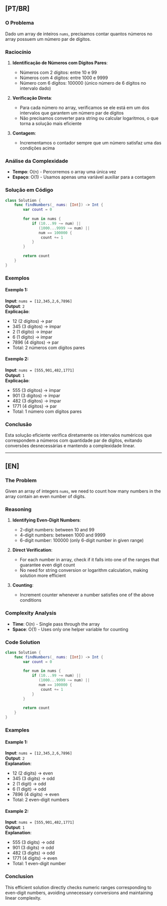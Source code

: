 ## [PT/BR]

### O Problema

Dado um array de inteiros `nums`, precisamos contar quantos números no array possuem um número par de dígitos.

### Raciocínio

1. **Identificação de Números com Dígitos Pares**:
   - Números com 2 dígitos: entre 10 e 99
   - Números com 4 dígitos: entre 1000 e 9999
   - Número com 6 dígitos: 100000 (único número de 6 dígitos no intervalo dado)

2. **Verificação Direta**:
   - Para cada número no array, verificamos se ele está em um dos intervalos que garantem um número par de dígitos
   - Não precisamos converter para string ou calcular logaritmos, o que torna a solução mais eficiente

3. **Contagem**:
   - Incrementamos o contador sempre que um número satisfaz uma das condições acima

### Análise da Complexidade

- **Tempo**: O(n) - Percorremos o array uma única vez
- **Espaço**: O(1) - Usamos apenas uma variável auxiliar para a contagem

### Solução em Código

```swift
class Solution {
    func findNumbers(_ nums: [Int]) -> Int {
        var count = 0
        
        for num in nums {
            if (10...99 ~= num) || 
               (1000...9999 ~= num) || 
               num == 100000 {
                count += 1
            }
        }
        
        return count
    }
}
```

### Exemplos

#### Exemplo 1:
**Input**: `nums = [12,345,2,6,7896]`  
**Output**: `2`  
**Explicação**:
- 12 (2 dígitos) → par
- 345 (3 dígitos) → ímpar
- 2 (1 dígito) → ímpar
- 6 (1 dígito) → ímpar
- 7896 (4 dígitos) → par
- Total: 2 números com dígitos pares

#### Exemplo 2:
**Input**: `nums = [555,901,482,1771]`  
**Output**: `1`  
**Explicação**:
- 555 (3 dígitos) → ímpar
- 901 (3 dígitos) → ímpar
- 482 (3 dígitos) → ímpar
- 1771 (4 dígitos) → par
- Total: 1 número com dígitos pares

### Conclusão

Esta solução eficiente verifica diretamente os intervalos numéricos que correspondem a números com quantidade par de dígitos, evitando conversões desnecessárias e mantendo a complexidade linear.

---

## [EN]

### The Problem

Given an array of integers `nums`, we need to count how many numbers in the array contain an even number of digits.

### Reasoning

1. **Identifying Even-Digit Numbers**:
   - 2-digit numbers: between 10 and 99
   - 4-digit numbers: between 1000 and 9999
   - 6-digit number: 100000 (only 6-digit number in given range)

2. **Direct Verification**:
   - For each number in array, check if it falls into one of the ranges that guarantee even digit count
   - No need for string conversion or logarithm calculation, making solution more efficient

3. **Counting**:
   - Increment counter whenever a number satisfies one of the above conditions

### Complexity Analysis

- **Time**: O(n) - Single pass through the array
- **Space**: O(1) - Uses only one helper variable for counting

### Code Solution

```swift
class Solution {
    func findNumbers(_ nums: [Int]) -> Int {
        var count = 0
        
        for num in nums {
            if (10...99 ~= num) || 
               (1000...9999 ~= num) || 
               num == 100000 {
                count += 1
            }
        }
        
        return count
    }
}
```

### Examples

#### Example 1:
**Input**: `nums = [12,345,2,6,7896]`  
**Output**: `2`  
**Explanation**:
- 12 (2 digits) → even
- 345 (3 digits) → odd
- 2 (1 digit) → odd
- 6 (1 digit) → odd
- 7896 (4 digits) → even
- Total: 2 even-digit numbers

#### Example 2:
**Input**: `nums = [555,901,482,1771]`  
**Output**: `1`  
**Explanation**:
- 555 (3 digits) → odd
- 901 (3 digits) → odd
- 482 (3 digits) → odd
- 1771 (4 digits) → even
- Total: 1 even-digit number

### Conclusion

This efficient solution directly checks numeric ranges corresponding to even-digit numbers, avoiding unnecessary conversions and maintaining linear complexity.